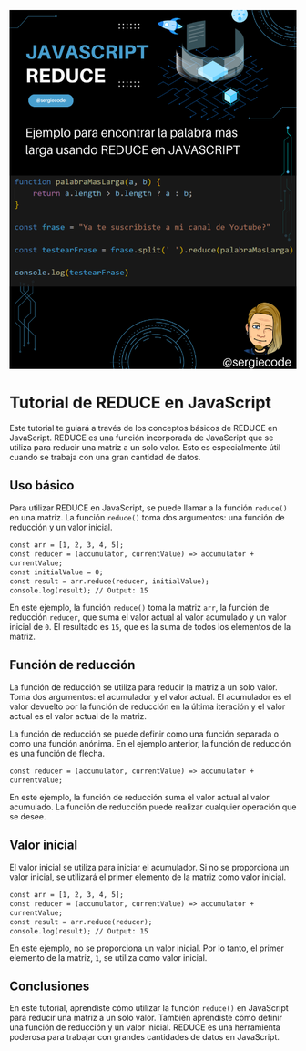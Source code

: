 ![Tutorial del uso del método reduce en javascript](https://raw.githubusercontent.com/sergiecode/js-reduce-tutorial/master/reduce.png)

# Tutorial de REDUCE en JavaScript

Este tutorial te guiará a través de los conceptos básicos de REDUCE en JavaScript. REDUCE es una función incorporada de JavaScript que se utiliza para reducir una matriz a un solo valor. Esto es especialmente útil cuando se trabaja con una gran cantidad de datos.

## Uso básico

Para utilizar REDUCE en JavaScript, se puede llamar a la función `reduce()` en una matriz. La función `reduce()` toma dos argumentos: una función de reducción y un valor inicial.

    const arr = [1, 2, 3, 4, 5];
    const reducer = (accumulator, currentValue) => accumulator + currentValue;
    const initialValue = 0;
    const result = arr.reduce(reducer, initialValue);
    console.log(result); // Output: 15

En este ejemplo, la función `reduce()` toma la matriz `arr`, la función de reducción `reducer`, que suma el valor actual al valor acumulado y un valor inicial de `0`. El resultado es `15`, que es la suma de todos los elementos de la matriz.

## Función de reducción

La función de reducción se utiliza para reducir la matriz a un solo valor. Toma dos argumentos: el acumulador y el valor actual. El acumulador es el valor devuelto por la función de reducción en la última iteración y el valor actual es el valor actual de la matriz.

La función de reducción se puede definir como una función separada o como una función anónima. En el ejemplo anterior, la función de reducción es una función de flecha.

    const reducer = (accumulator, currentValue) => accumulator + currentValue;

En este ejemplo, la función de reducción suma el valor actual al valor acumulado. La función de reducción puede realizar cualquier operación que se desee.

## Valor inicial

El valor inicial se utiliza para iniciar el acumulador. Si no se proporciona un valor inicial, se utilizará el primer elemento de la matriz como valor inicial.

    const arr = [1, 2, 3, 4, 5];
    const reducer = (accumulator, currentValue) => accumulator + currentValue;
    const result = arr.reduce(reducer);
    console.log(result); // Output: 15

En este ejemplo, no se proporciona un valor inicial. Por lo tanto, el primer elemento de la matriz, `1`, se utiliza como valor inicial.

## Conclusiones

En este tutorial, aprendiste cómo utilizar la función `reduce()` en JavaScript para reducir una matriz a un solo valor. También aprendiste cómo definir una función de reducción y un valor inicial. REDUCE es una herramienta poderosa para trabajar con grandes cantidades de datos en JavaScript.
